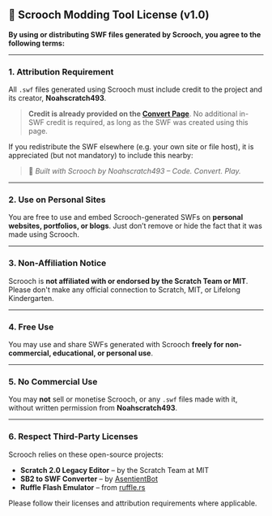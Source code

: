 ## 📄 Scrooch Modding Tool License (v1.0)

**By using or distributing SWF files generated by Scrooch, you agree to the following terms:**

---

### 1. Attribution Requirement

All `.swf` files generated using Scrooch must include credit to the project and its creator, **Noahscratch493**.

> **Credit is already provided on the [Convert Page](https://sites.google.com/view/scrooch-2/create/convert/)**.
> No additional in-SWF credit is required, as long as the SWF was created using this page.

If you redistribute the SWF elsewhere (e.g. your own site or file host), it is appreciated (but not mandatory) to include this nearby:

> 🔧 *Built with Scrooch by Noahscratch493 – Code. Convert. Play.*

---

### 2. Use on Personal Sites

You are free to use and embed Scrooch-generated SWFs on **personal websites, portfolios, or blogs**.
Just don’t remove or hide the fact that it was made using Scrooch.

---

### 3. Non-Affiliation Notice

Scrooch is **not affiliated with or endorsed by the Scratch Team or MIT**.
Please don't make any official connection to Scratch, MIT, or Lifelong Kindergarten.

---

### 4. Free Use

You may use and share SWFs generated with Scrooch **freely for non-commercial, educational, or personal use**.

---

### 5. No Commercial Use

You may **not** sell or monetise Scrooch, or any `.swf` files made with it, without written permission from **Noahscratch493**.

---

### 6. Respect Third-Party Licenses

Scrooch relies on these open-source projects:

* **Scratch 2.0 Legacy Editor** – by the Scratch Team at MIT
* **SB2 to SWF Converter** – by [AsentientBot](https://asentientbot.github.io/converter/)
* **Ruffle Flash Emulator** – from [ruffle.rs](https://ruffle.rs)

Please follow their licenses and attribution requirements where applicable.

